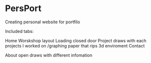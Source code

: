 # PersPort
Creating personal website for portfilo

Included tabs:

Home
  Worskshop layout
Loading
  closed door
Project
  draws with each projects I worked on
  /graphing paper that rips
  3d enviroment
Contact
  
About
  open draws with different infomation 
  
